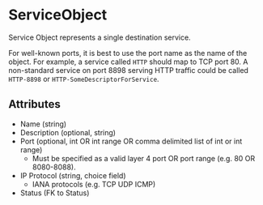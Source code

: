 # ServiceObject

Service Object represents a single destination service.

For well-known ports, it is best to use the port name as the name of the object. For example, a service called `HTTP` should map to TCP port 80. A non-standard service on port 8898 serving HTTP traffic could be called `HTTP-8898` or `HTTP-SomeDescriptorForService`.

## Attributes

* Name (string)
* Description (optional, string)
* Port (optional, int OR int range OR comma delimited list of int or int range)
    * Must be specified as a valid layer 4 port OR port range (e.g. 80 OR 8080-8088).
* IP Protocol (string, choice field)
    * IANA protocols (e.g. TCP UDP ICMP)
* Status (FK to Status)
